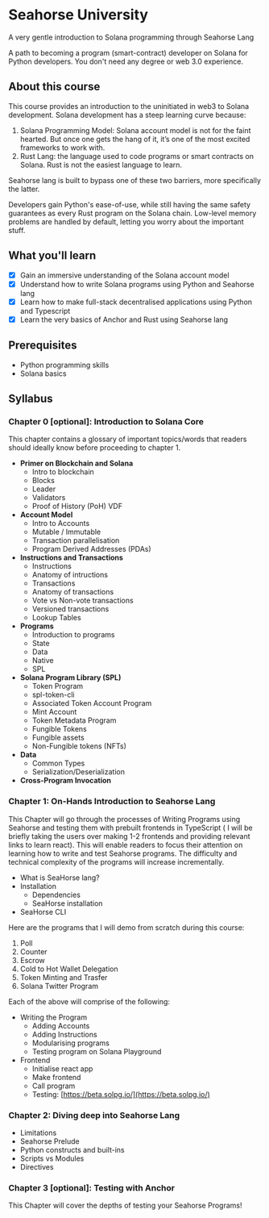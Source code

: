 # Seahorse University
A very gentle introduction to Solana programming through Seahorse Lang

A path to becoming a program (smart-contract) developer on Solana for Python developers. You don't need any degree or web 3.0 experience.

## About this course

This course provides an introduction to the uninitiated in web3 to Solana development. Solana development has a steep learning curve because:

1. Solana Programming Model: Solana account model is not for the faint hearted. But once one gets the hang of it, it’s one of the most excited frameworks to work with.
2. Rust Lang: the language used to code programs or smart contracts on Solana. Rust is not the easiest language to learn.

Seahorse lang is built to bypass one of these two barriers, more specifically the latter.

Developers gain Python's ease-of-use, while still having the same safety guarantees as every Rust program on the Solana chain. Low-level memory problems are handled by default, letting you worry about the important stuff.

## What you'll learn

- [x]  Gain an immersive understanding of the Solana account model
- [x]  Understand how to write Solana programs using Python and Seahorse lang
- [x]  Learn how to make full-stack decentralised applications using Python and Typescript
- [x]  Learn the very basics of Anchor and Rust using Seahorse lang

## Prerequisites
- Python programming skills
- Solana basics

## Syllabus
### Chapter 0 [optional]: Introduction to Solana Core
This chapter contains a glossary of important topics/words that readers should ideally know before proceeding to chapter 1.
- **Primer on Blockchain and Solana**
    - Intro to blockchain
    - Blocks
    - Leader
    - Validators
    - Proof of History (PoH) VDF
- **Account Model**
    - Intro to Accounts
    - Mutable / Immutable
    - Transaction parallelisation
    - Program Derived Addresses (PDAs)
- ****Instructions and Transactions****
    - Instructions
    - Anatomy of intructions
    - Transactions
    - Anatomy of transactions
    - Vote vs Non-vote transactions
    - Versioned transactions
    - Lookup Tables
- **Programs**
    - Introduction to programs
    - State
    - Data
    - Native
    - SPL
- **Solana Program Library (SPL)**
    - Token Program
    - spl-token-cli
    - Associated Token Account Program
    - Mint Account
    - Token Metadata Program
    - Fungible Tokens
    - Fungible assets
    - Non-Fungible tokens (NFTs)
- **Data**
    - Common Types
    - Serialization/Deserialization
- **Cross-Program Invocation**

### Chapter 1: On-Hands Introduction to Seahorse Lang
This Chapter will go through the processes of Writing Programs using Seahorse and testing them with prebuilt frontends in TypeScript ( I will be briefly taking the users over making 1-2 frontends and providing relevant links to learn react). This will enable readers to focus their attention on learning how to write and test Seahorse programs. The difficulty and technical complexity of the programs will increase incrementally.

- What is SeaHorse lang?
- Installation
    - Dependencies
    - SeaHorse installation
- SeaHorse CLI

 

Here are the programs that I will demo from scratch during this course:

1. Poll
2. Counter
3. Escrow
4. Cold to Hot Wallet Delegation
5. Token Minting and Trasfer
6. Solana Twitter Program

Each of the above will comprise of the following:

- Writing the Program
    - Adding Accounts
    - Adding Instructions
    - Modularising programs
    - Testing program on Solana Playground
- Frontend
    - Initialise react app
    - Make frontend
    - Call program
    - Testing: [https://beta.solpg.io/](https://beta.solpg.io/)

### Chapter 2: Diving deep into Seahorse Lang

- Limitations
- Seahorse Prelude
- Python constructs and built-ins
- Scripts vs Modules
- Directives

### Chapter 3 [optional]: Testing with Anchor
This Chapter will cover the depths of testing your Seahorse Programs!